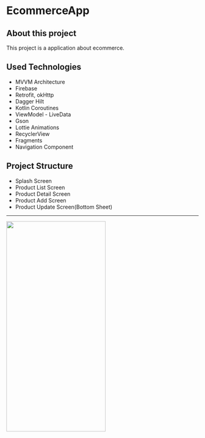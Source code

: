 # EcommerceApp


## About this project

This project is a application about ecommerce.

## Used Technologies

* MVVM Architecture
* Firebase
* Retrofit, okHttp
* Dagger Hilt
* Kotlin Coroutines
* ViewModel - LiveData
* Gson
* Lottie Animations
* RecyclerView
* Fragments
* Navigation Component

## Project Structure

* Splash Screen
* Product List Screen
* Product Detail Screen
* Product Add Screen
* Product Update Screen(Bottom Sheet)

---
<img src="./gifs/ecommerce.gif" height="550px" width="260px"/>

